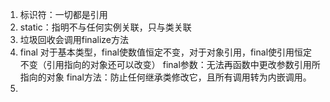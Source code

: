 1. 标识符：一切都是引用
2. static：指明不与任何实例关联，只与类关联
3. 垃圾回收会调用finalize方法
4. final
    对于基本类型，final使数值恒定不变，对于对象引用，final使引用恒定不变（引用指向的对象还可以改变）
    final参数：无法再函数中更改参数引用所指向的对象
    final方法：防止任何继承类修改它，且所有调用转为内嵌调用。
5. 